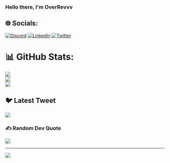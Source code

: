 ### Hello there, I'm OverRevvv


## 🌐 Socials:
[![Discord](https://img.shields.io/badge/Discord-%237289DA.svg?logo=discord&logoColor=white)](https://discord.gg/https://discordid.netlify.app/?id=927081646602219540) [![LinkedIn](https://img.shields.io/badge/LinkedIn-%230077B5.svg?logo=linkedin&logoColor=white)](https://linkedin.com/in/https://www.linkedin.com/in/arnav-kumar-163731229/) [![Twitter](https://img.shields.io/badge/Twitter-%231DA1F2.svg?logo=Twitter&logoColor=white)](https://twitter.com/https://twitter.com/overrevvv) 
# 📊 GitHub Stats:
![](https://github-readme-stats.vercel.app/api?username=OverRevvv&theme=dark&hide_border=true&include_all_commits=false&count_private=false)<br/>
![](https://github-readme-streak-stats.herokuapp.com/?user=OverRevvv&theme=dark&hide_border=true)<br/>
![](https://github-readme-stats.vercel.app/api/top-langs/?username=OverRevvv&theme=dark&hide_border=true&include_all_commits=false&count_private=false&layout=compact)

## 🐦 Latest Tweet
[![](https://gtce.itsvg.in/api?username=https://twitter.com/overrevvv)](https://github.com/VishwaGauravIn/github-twitter-card-embed)

### ✍️ Random Dev Quote
![](https://quotes-github-readme.vercel.app/api?type=horizontal&theme=radical)

---
[![](https://visitcount.itsvg.in/api?id=OverRevvv&icon=0&color=0)](https://visitcount.itsvg.in)

